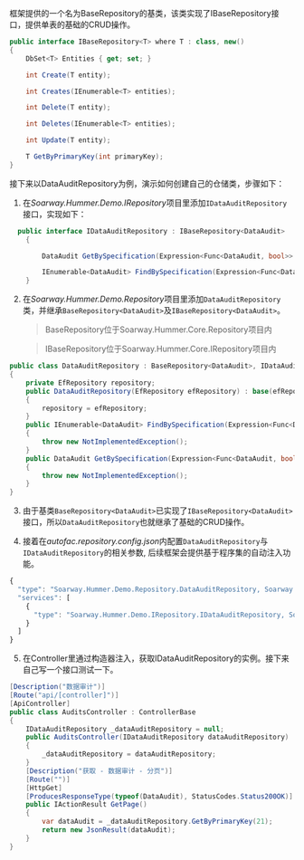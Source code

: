 框架提供的一个名为BaseRepository<T>的基类，该类实现了IBaseRepository<T>接口，提供单表的基础的CRUD操作。
```csharp
public interface IBaseRepository<T> where T : class, new()
{
    DbSet<T> Entities { get; set; }

    int Create(T entity);

    int Creates(IEnumerable<T> entities);

    int Delete(T entity);

    int Deletes(IEnumerable<T> entities);

    int Update(T entity);

    T GetByPrimaryKey(int primaryKey);
}
```

接下来以DataAuditRepository为例，演示如何创建自己的仓储类，步骤如下：


1. 在*Soarway.Hummer.Demo.IRepository*项目里添加`IDataAuditRepository`接口，实现如下：

```csharp
  public interface IDataAuditRepository : IBaseRepository<DataAudit>
    {

        DataAudit GetBySpecification(Expression<Func<DataAudit, bool>> spec);

        IEnumerable<DataAudit> FindBySpecification(Expression<Func<DataAudit, bool>> spec);
    }
```

2. 在*Soarway.Hummer.Demo.Repository*项目里添加`DataAuditRepository`类，并继承`BaseRepository<DataAudit>`及`IBaseRepository<DataAudit>`。

   >BaseRepository位于Soarway.Hummer.Core.Repository项目内

   >IBaseRepository位于Soarway.Hummer.Core.IRepository项目内

```csharp
public class DataAuditRepository : BaseRepository<DataAudit>, IDataAuditRepository
{
    private EfRepository repository;
    public DataAuditRepository(EfRepository efRepository) : base(efRepository)
    {
        repository = efRepository;
    }
    public IEnumerable<DataAudit> FindBySpecification(Expression<Func<DataAudit, bool>> spec)
    {
        throw new NotImplementedException();
    }
    public DataAudit GetBySpecification(Expression<Func<DataAudit, bool>> spec)
    {
        throw new NotImplementedException();
    }
}
```

3. 由于基类`BaseRepository<DataAudit>`已实现了`IBaseRepository<DataAudit>`接口，所以`DataAuditRepository`也就继承了基础的CRUD操作。
   
4. 接着在*autofac.repository.config.json*内配置`DataAuditRepository`与`IDataAuditRepository`的相关参数, 后续框架会提供基于程序集的自动注入功能。
   
```javascript
{
  "type": "Soarway.Hummer.Demo.Repository.DataAuditRepository, Soarway.Hummer.Demo.Repository.EF",
  "services": [
    {
      "type": "Soarway.Hummer.Demo.IRepository.IDataAuditRepository, Soarway.Hummer.Demo.IRepository"
    }
  ]
}
```
5. 在Controller里通过构造器注入，获取IDataAuditRepository的实例。接下来自己写一个接口测试一下。
   
```csharp
[Description("数据审计")]
[Route("api/[controller]")]
[ApiController]
public class AuditsController : ControllerBase
{
    IDataAuditRepository _dataAuditRepository = null;
    public AuditsController(IDataAuditRepository dataAuditRepository)
    {
        _dataAuditRepository = dataAuditRepository;
    }
    [Description("获取 - 数据审计 - 分页")]
    [Route("")]
    [HttpGet]
    [ProducesResponseType(typeof(DataAudit), StatusCodes.Status200OK)]
    public IActionResult GetPage()
    {
        var dataAudit = _dataAuditRepository.GetByPrimaryKey(21);
        return new JsonResult(dataAudit);
    }
}
```